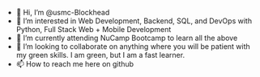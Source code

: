 - 👋 Hi, I’m @usmc-Blockhead
- 👀 I’m interested in Web Development, Backend, SQL, and DevOps with Python, Full Stack Web + Mobile Development
- 🌱 I’m currently attending NuCamp Bootcamp to learn all the above
- 💞️ I’m looking to collaborate on anything where you will be patient with my green skills.  I am green, but I am a fast learner.
- 📫 How to reach me here on github

<!---
usmc-Blockhead/usmc-Blockhead is a ✨ special ✨ repository because its `README.md` (this file) appears on your GitHub profile.
You can click the Preview link to take a look at your changes.
--->
